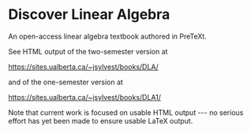 # Discover Linear Algebra

An open-access linear algebra textbook authored in PreTeXt.

See HTML output of the two-semester version at

https://sites.ualberta.ca/~jsylvest/books/DLA/

and of the one-semester version at

https://sites.ualberta.ca/~jsylvest/books/DLA1/

Note that current work is focused on usable HTML output --- no serious
effort has yet been made to ensure usable LaTeX output.
